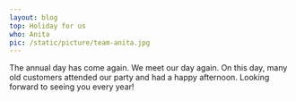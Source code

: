 ```yaml
---
layout: blog
top: Holiday for us
who: Anita
pic: /static/picture/team-anita.jpg
---
```

The annual day has come again. We meet our day again. On this day, many old customers attended our party and had a happy afternoon. Looking forward to seeing you every year!
